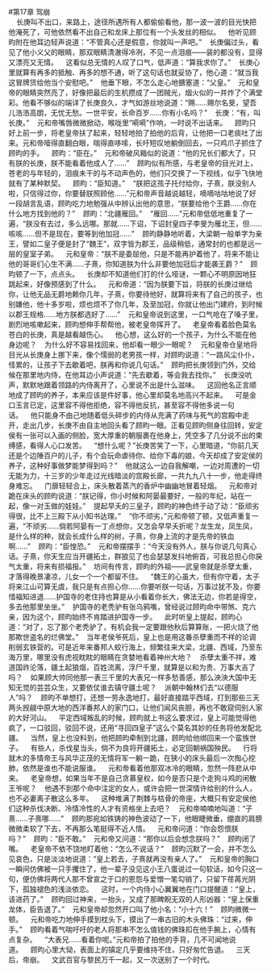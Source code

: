 #第17章 驾崩<br />    长庚叫不出口，来路上，途径所遇所有人都偷偷看他，那一波一波的目光快把他淹死了，可他依然看不出自己和龙床上那位有一个头发丝的相似。    他听见顾昀附在他耳边轻声说道：“不管真心还是假意，你就叫一声吧。”    长庚偏过头，看见了他小义父的眼睛，那双眼睛清澈得冷冽，不见一点泪痕——装的都没有，显得又漂亮又无情。    这看似总无情的人叹了口气，低声道：“算我求你了。”    长庚心里就算有再多的抵触、再多的想不通，听了这句话也就妥协了，他心道：“就当我这冒牌货给他当个安慰吧。”    他垂下眼，不怎么走心地搪塞道：“父皇。”    元和皇帝的眼睛突然亮了，好像把最后的生机攒成了一团贼光，烟火似的一并炸了个满堂彩。他看不够似的端详了长庚良久，才气如游丝地说道：“赐……赐尔名旻，望吾儿浩浩高朗，无忧无愁。一世平安，长命百岁……你有小名吗？”    长庚：“有，叫长庚。”    元和帝嘴唇微微掀动，喉咙里“嗬嗬”作响，一时说不出话来。    顾昀只好上前一步，将老皇帝扶了起来，轻轻地拍了拍他的后背，让他把一口老痰吐了出来。元和帝噎得直翻白眼，喘得直哆嗦，长吁短叹地躺倒回去，一只鸡爪子抓住了顾昀的手。    顾昀：“臣在。”    元和帝破风箱似的说道：“他的兄长们都大了，只有朕的长庚，朕不能看着他成人了……”    顾昀似有所感，与老皇帝的目光对上，苍老的与年轻的，泪痕未干的与不动声色的，他们只交换了一下视线，似乎飞快地就有了某种默契。    顾昀：“臣知道。”    “朕把这孩子托付给你，子熹，朕没别人啦，只信得过你，你要替朕照顾他……”元和帝声音越说越轻，嘀嘀咕咕地说了好一段胡言乱语，顾昀吃力地勉强从中辨认出他的意思，“朕要给他个王爵……你在什么地方找到他的？”    顾昀：“北疆雁回。”    “雁回……”元和帝低低地重复了一遍，“朕没有去过，多么远哪。那就……下诏，下诏封皇四子李旻为雁北王，但……咳咳……但不是现在，要等到他加冠……”    顾昀静静地听着，大梁朝一般单字为亲王，譬如二皇子便是封了“魏王”，双字皆为郡王，品级稍低，通常封的也都是远一层的皇室子弟。    元和皇帝：“朕不是委屈他，只是不能再护着他了，将来不能让他的哥哥们心生不满……子熹，你知道朕为什么非要他加冠后才能袭王爵？”    顾昀顿了一下，点点头。    长庚却不知道他们打的什么哑谜，一颗心不明原因地狂跳起来，好像预感到了什么。    元和帝道：“因为朕要下旨，将朕的长庚过继给你，让他无品无爵地赖你几年，子熹，你要待他好，就算将来有了自己的孩子，也别嫌他，他十多岁啦，烦也烦不了你几年，及至加冠，你就让他出门建府，到时候以郡王规格……地方朕都选好了……”    元和皇帝说到这里，一口气呛在了嗓子里，剧烈地咳嗽起来，顾昀想伸手帮帮他，被老皇帝挥开了。    老皇帝看着脸色莫名苍白的长庚，真是越看越伤心。    他心想，这么好的一个孩子，为什么不能在他身边呢？    为什么好不容易找回来，他却看一眼少一眼呢？    元和皇帝仓皇地将目光从长庚身上挪下来，像个懦弱的老男孩一样，对顾昀说道：“一路风尘仆仆，怪累的，让孩子下去歇着吧，朕再和你说几句话。”    顾昀把长庚领到门外，交给候在那里地内侍，在他耳边小声说道：“先去歇着，等会我去找你。”    长庚没吭声，默默地跟着领路的内侍离开了，心里说不出是什么滋味。    这回他名正言顺地成了顾昀的养子，本来应该是件好事，他心里却莫名地高兴不起来。    可是金口玉言已定，这里容不得他拒绝，容不得他反抗，甚至容不得他多说一句话。    他只能身不由己地随着低头碎步的内侍从充满了药味与死气的宫殿中走开，走出几步，长庚不由自主地回头看了顾昀一眼。正看见顾昀侧身往回转，安定侯有一张可以入画的侧脸，宽大厚重的朝服裹在他身上，凭空多了几分说不出的束缚感，看得人心口发苦。    “想什么呢？”长庚苦笑了一下，心里暗道，“你前几天还是个边陲百户的儿子，有个会玩命虐待你、给你下毒的娘，今天却成了安定侯的养子，这种好事做梦能梦得到吗？”    他就这么一边自我解嘲，一边对周遭的一切无能为力，十三岁的少年走过光线暗淡的宫殿长廊，一共九九八十一步，他走得终身难忘。    门扉轻轻合上，床头散着蒸汽的香炉中幽幽地冒着轻烟。    元和帝对跪在床头的顾昀说道：“朕记得，你小时候和阿晏最要好，一般的年纪，站在一起，像一对玉做的娃娃。”    提起早夭的三皇子，顾昀的神色终于动了动：“臣顽劣得很，比不上三殿下从小知书达理。”    “你不顽劣，”元和帝顿了顿，又低声重复一遍，“不顽劣……倘若阿晏有一丁点想你，又怎会早早夭折呢？龙生龙，凤生凤，是什么样的种，就会长成什么样的树，子熹，你身上流的才是先帝的铁血啊……”    顾昀：“臣惶恐。”    元和帝摆摆手：“今天没有外人，朕与你说几句真心话。子熹，你天生应当开疆拓土，群狼见了也会瑟瑟发抖地俯首，可我总担心你戾气太重，将来有损福报。”    坊间有传言，顾昀的外祖——武皇帝就是杀孽太重，才落得晚景凄凉，儿女一个一个都留不住。    “魏王的心虽大，但有你守着，太子将来江山可算无虞，我只是有点担心你……你要听朕一句话，万事过犹不及，你要惜福知进退……护国寺的老住持也算是从小看着你长大，佛法无边，你若是得空，多去他那里坐坐。”    护国寺的老秃驴有张乌鸦嘴，曾经说过顾昀命中带煞、克六亲，因为这个，顾昀始终不肯踏进护国寺一步。    此时听皇上提起，顾昀心道：“对了，忘了那个老秃驴了，有机会我一定要跟他秋后算算账，一把火烧了他那欺世盗名的烂佛堂。”    当年老侯爷死后，皇上也是用这番杀孽重而不祥的论调削弱玄铁营的。可是近年来番邦人蛟行海上，频繁往来大梁，北疆、西域，乃至东海万里，哪里没有虎视眈眈的眼睛在贪婪地看着神州大地？    杀孽太重不祥，难道国祚沦落，疆土起狼烟，百姓流离，浮尸千里，就算是以和为贵、万事大吉了吗？    如果顾大帅同他那一表三千里的大表兄一样多愁善感，那么泱泱大国中无知无觉的芸芸众生，又要依仗谁去镇守疆土呢？    派朝中翰林们去“以德服人”吗？    顾昀不单想打，还想一劳永逸地打，最好直接踏平西域，打到那些三天两头觊觎中原大地的西洋番邦人的家门口，让他们闻风丧胆，再也不敢窥伺别人家的大好河山。    平定西域叛乱的时候，顾昀就上书这么要求过，皇上可能觉得他疯了，一口驳回，驳回不说，还用“寻回四皇子”这么个莫名其妙的任务将他发配北疆。    当然，皇上也没料到，他把顾昀牵制到北疆，顾昀给他绑回来一个蛮族世子。    有些人，杀伐星当头，倘不为良将开疆拓土，必定回朝祸国殃民。    行将就木的多情帝王与风华正茂的无情将军一躺一跪，在狭小的床头最后一次掏心挖肺，依然是谁也不能说服谁。    元和帝看着他那双冰冷的眼睛，忽然一阵悲从中来。    老皇帝想，如果当年不是自己贪慕皇权，如今是否只是个走狗斗鸡的闲散王爷呢？    他遇不到那个命中注定的女人，或许会把一世深情许给别的什么人，也不必妻离子散这么多年。    这种堆满了荆棘与枯骨的帝座，大概只有安定侯他们这种杀伐决断、冷情冷性的人才有资格坐上去吧？    元和帝喃喃地叫道：“子熹……子熹哪……”    顾昀那宛如铁铸的神色波动了一下，他眼睫微垂，绷直的肩膀微微柔软了下去，不再那么笔挺得不近人情。    元和帝问道：“你会怨恨朕吗？”    顾昀：“臣不敢。”    元和帝又问道：“那你以后会想念朕吗？”    顾昀闭了嘴。    老皇帝不依不饶地盯着他：“怎么不说话？”    顾昀沉默了一会，并不怎么见哀色，只是淡淡地说道：“皇上若去，子熹就再没有亲人了。”    元和皇帝的胸口一瞬间仿佛被一只手攫住了，他一辈子没见这小王八蛋说过一句软话，如今只这一句，便仿佛将两代人那不曾宣之于口的恩怨与爱憎一笔勾销了，只留下荏苒光阴下，孤独褪色的浅淡依恋。    这时，一个内侍小心翼翼地在门口提醒道：“皇上，该进药了。”    顾昀回过神来，一抬头，又成了那睥睨无双的人形凶器：“皇上保重龙体，臣告退了。”    元和皇帝却忽然开口叫了他小名：“小十六！”    顾昀微微一顿。    元和帝吃力地伸手摸到枕头下，摸出了一串古旧的木头佛珠：“过来，伸手。”    顾昀看着气喘吁吁的老人将那串不怎么值钱的佛珠扣在他手腕上，心情有点复杂。    “大表兄……看着你呢。”元和帝拍了拍他的手背，几不可闻地说道。    顾昀心里大恸，表面上的镇定几乎要维持不住，只好匆忙告退。    三天后，帝崩。    文武百官与黎民万千一起，又一次送别了一个时代。